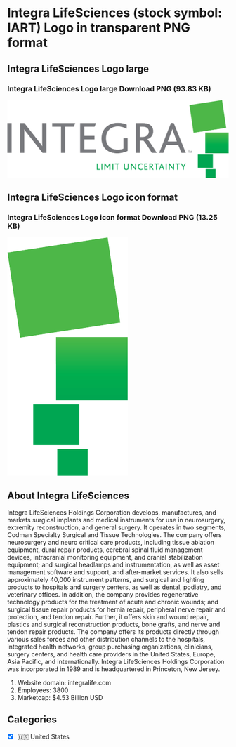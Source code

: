 # Integra LifeSciences (stock symbol: IART) Logo in transparent PNG format

## Integra LifeSciences Logo large

### Integra LifeSciences Logo large Download PNG (93.83 KB)

![Integra LifeSciences Logo large Download PNG (93.83 KB)](/img/orig/IART_BIG-3690bb5f.png)

## Integra LifeSciences Logo icon format

### Integra LifeSciences Logo icon format Download PNG (13.25 KB)

![Integra LifeSciences Logo icon format Download PNG (13.25 KB)](/img/orig/IART-672e7525.png)

## About Integra LifeSciences

Integra LifeSciences Holdings Corporation develops, manufactures, and markets surgical implants and medical instruments for use in neurosurgery, extremity reconstruction, and general surgery. It operates in two segments, Codman Specialty Surgical and Tissue Technologies. The company offers neurosurgery and neuro critical care products, including tissue ablation equipment, dural repair products, cerebral spinal fluid management devices, intracranial monitoring equipment, and cranial stabilization equipment; and surgical headlamps and instrumentation, as well as asset management software and support, and after-market services. It also sells approximately 40,000 instrument patterns, and surgical and lighting products to hospitals and surgery centers, as well as dental, podiatry, and veterinary offices. In addition, the company provides regenerative technology products for the treatment of acute and chronic wounds; and surgical tissue repair products for hernia repair, peripheral nerve repair and protection, and tendon repair. Further, it offers skin and wound repair, plastics and surgical reconstruction products, bone grafts, and nerve and tendon repair products. The company offers its products directly through various sales forces and other distribution channels to the hospitals, integrated health networks, group purchasing organizations, clinicians, surgery centers, and health care providers in the United States, Europe, Asia Pacific, and internationally. Integra LifeSciences Holdings Corporation was incorporated in 1989 and is headquartered in Princeton, New Jersey.

1. Website domain: integralife.com
2. Employees: 3800
3. Marketcap: $4.53 Billion USD


## Categories
- [x] 🇺🇸 United States
